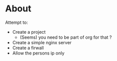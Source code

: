 # About

Attempt to:
* Create a project
	* (Seems) you need to be part of org for that ?
* Create a simple nginx server
* Create a firwall
* Allow the persons ip only